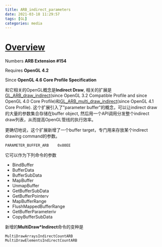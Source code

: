 ```yaml
---
title: ARB_indirect_parameters
date: 2021-03-18 11:29:57
tags: [GL]
categories: media
---
```


# [Overview](https://www.khronos.org/registry/OpenGL/extensions/ARB/ARB_indirect_parameters.txt)

Numbers **ARB Extension #154**

Requires **OpenGL 4.2**

Since **OpenGL 4.6 Core Profile Specification**

<!--more-->

和它相关的OpenGL概念是**Indirect Draw**, 相关的扩展是[GL_ARB_draw_indirect](https://www.khronos.org/registry/OpenGL/extensions/ARB/ARB_draw_indirect.txt)(since OpenGL 3.2 Compatible Profile and since OpenGL 4.0 Core Profile)和[GL_ARB_multi_draw_indirect](https://www.khronos.org/registry/OpenGL/extensions/ARB/ARB_multi_draw_indirect.txt)(since OpenGL 4.1 Core Profile). 这个扩展引入了"parameter buffer"的概念，可以让indirect draw的大量的参数集合存储在buffer object, 然后用一个API调用分发整个indirect draw列表，从而提高OpenGL管线的执行效率。

更确切地说，这个扩展新增了一个buffer target，专门用来存放某个indirect drawing command的参数。

```
PARAMETER_BUFFER_ARB    0x80EE
```

它可以作为下列命令的参数
- BindBuffer
- BufferData
- BufferSubData
- MapBuffer
- UnmapBuffer
- GetBufferSubData
- GetBufferPointerv
- MapBufferRange
- FlushMappedBufferRange
- GetBufferParameteriv
- CopyBufferSubData

新增的**MultiDraw*Indirect**命令的变种是

```
MultiDrawArraysIndirectCountARB
MultiDrawElementsIndirectCountARB
```

